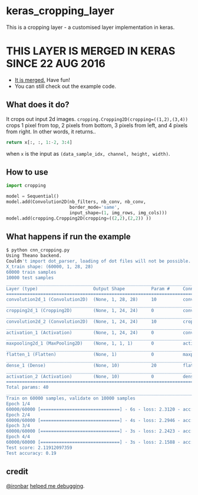 # keras_cropping_layer
This is a cropping layer - a customised layer implementation in keras.

# THIS LAYER IS MERGED IN KERAS SINCE 22 AUG 2016
* [It is merged.](https://github.com/fchollet/keras/pull/3509) Have fun!
* You can still check out the example code.

## What does it do?
It crops out input 2d images. 
`cropping.Cropping2D(cropping=((1,2),(3,4))` crops 1 pixel from top, 2 pixels from bottom, 3 pixels from left, and 4 pixels from right. 
In other words, it returns..
~~~python
return x[:, :, 1:-2, 3:4]
~~~
when `x` is the input as `(data_sample_idx, channel, height, width)`. 

## How to use
~~~python
import cropping	

model = Sequential()
model.add(Convolution2D(nb_filters, nb_conv, nb_conv,
                        border_mode='same',
                        input_shape=(1, img_rows, img_cols)))
model.add(cropping.Cropping2D(cropping=((2,2),(2,2)) ))
~~~

## What happens if run the example

~~~bash
$ python cnn_cropping.py
Using Theano backend.
Couldn't import dot_parser, loading of dot files will not be possible.
X_train shape: (60000, 1, 28, 28)
60000 train samples
10000 test samples
____________________________________________________________________________________________________
Layer (type)                     Output Shape          Param #     Connected to
====================================================================================================
convolution2d_1 (Convolution2D)  (None, 1, 28, 28)     10          convolution2d_input_1[0][0]
____________________________________________________________________________________________________
cropping2d_1 (Cropping2D)        (None, 1, 24, 24)     0           convolution2d_1[0][0]
____________________________________________________________________________________________________
convolution2d_2 (Convolution2D)  (None, 1, 24, 24)     10          cropping2d_1[0][0]
____________________________________________________________________________________________________
activation_1 (Activation)        (None, 1, 24, 24)     0           convolution2d_2[0][0]
____________________________________________________________________________________________________
maxpooling2d_1 (MaxPooling2D)    (None, 1, 1, 1)       0           activation_1[0][0]
____________________________________________________________________________________________________
flatten_1 (Flatten)              (None, 1)             0           maxpooling2d_1[0][0]
____________________________________________________________________________________________________
dense_1 (Dense)                  (None, 10)            20          flatten_1[0][0]
____________________________________________________________________________________________________
activation_2 (Activation)        (None, 10)            0           dense_1[0][0]
====================================================================================================
Total params: 40
____________________________________________________________________________________________________
Train on 60000 samples, validate on 10000 samples
Epoch 1/4
60000/60000 [==============================] - 6s - loss: 2.3120 - acc: 0.1088 - val_loss: 2.3031 - val_acc: 0.1144
Epoch 2/4
60000/60000 [==============================] - 4s - loss: 2.2946 - acc: 0.1278 - val_loss: 2.2758 - val_acc: 0.1918
Epoch 3/4
60000/60000 [==============================] - 3s - loss: 2.2423 - acc: 0.1833 - val_loss: 2.1945 - val_acc: 0.1857
Epoch 4/4
60000/60000 [==============================] - 3s - loss: 2.1588 - acc: 0.1910 - val_loss: 2.1191 - val_acc: 0.1900
Test score: 2.11912097359
Test accuracy: 0.19
~~~

## credit
[@ironbar](https://github.com/ironbar) [helped me debugging](https://github.com/fchollet/keras/issues/3162). 

